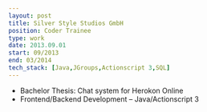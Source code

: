 ```yaml
---
layout: post
title: Silver Style Studios GmbH
position: Coder Trainee
type: work
date: 2013.09.01
start: 09/2013
end: 03/2014
tech_stack: [Java,JGroups,Actionscript 3,SQL]
---
```

- Bachelor Thesis: Chat system for Herokon Online
- Frontend/Backend Development – Java/Actionscript 3
